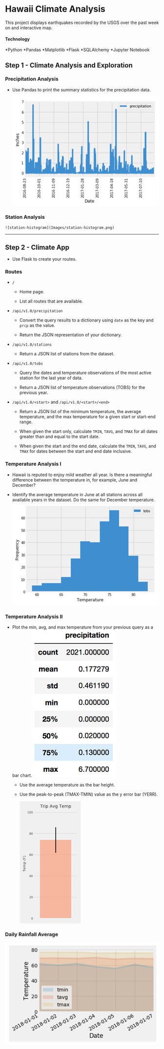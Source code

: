 # Hawaii Climate Analysis
This project displays earthquakes recorded by the USGS over the past week on and interactive map.

#### Technology
*Python
*Pandas
*Matplotlib
*Flask
*SQLAlchemy
*Jupyter Notebook

## Step 1 - Climate Analysis and Exploration


### Precipitation Analysis
* Use Pandas to print the summary statistics for the precipitation data.

  ![precipitation](Images/precipitation.png)



### Station Analysis

    ![station-histogram](Images/station-histogram.png)

- - -

## Step 2 - Climate App

* Use Flask to create your routes.

### Routes

* `/`

  * Home page.

  * List all routes that are available.

* `/api/v1.0/precipitation`

  * Convert the query results to a dictionary using `date` as the key and `prcp` as the value.

  * Return the JSON representation of your dictionary.

* `/api/v1.0/stations`

  * Return a JSON list of stations from the dataset.

* `/api/v1.0/tobs`
  * Query the dates and temperature observations of the most active station for the last year of data.
  
  * Return a JSON list of temperature observations (TOBS) for the previous year.

* `/api/v1.0/<start>` and `/api/v1.0/<start>/<end>`

  * Return a JSON list of the minimum temperature, the average temperature, and the max temperature for a given start or start-end range.

  * When given the start only, calculate `TMIN`, `TAVG`, and `TMAX` for all dates greater than and equal to the start date.

  * When given the start and the end date, calculate the `TMIN`, `TAVG`, and `TMAX` for dates between the start and end date inclusive.


### Temperature Analysis I

* Hawaii is reputed to enjoy mild weather all year. Is there a meaningful difference between the temperature in, for example, June and December?

* Identify the average temperature in June at all stations across all available years in the dataset. Do the same for December temperature.
    ![stations](Images/station-histogram.png)

### Temperature Analysis II

* Plot the min, avg, and max temperature from your previous query as a bar chart.
    ![Describe](Images/describe.png)

  * Use the average temperature as the bar height.

  * Use the peak-to-peak (TMAX-TMIN) value as the y error bar (YERR).

    ![temperature](Images/temperature.png)

### Daily Rainfall Average


  ![daily-normals](Images/daily-normals.png)
